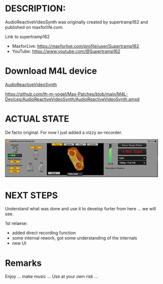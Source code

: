 # DESCRIPTION:

AudioReactiveVideoSynth was originally created by supertramp162 and published on maxforlife.com.

Link to supertramp162
- MaxforLive: https://maxforlive.com/profile/user/Supertramp162
- YouTube: https://www.youtube.com/@Supertramp162

# Download M4L device

[AudioReactiveVideoSynth](https://github.com/th-m-vogel/Max-Patches/raw/main/M4L-Devices/AudioReactiveVideoSynth/AudioReactiveVideoSynth.amxd "Download")

https://github.com/th-m-vogel/Max-Patches/blob/main/M4L-Devices/AudioReactiveVideoSynth/AudioReactiveVideoSynth.amxd

# ACTUAL STATE

De facto original. For now I just added a vizzy av-recorder.

![Screenshot](./Device-Screenshot.png)

# NEXT STEPS

Understand what was done and use it to develop furter from here ... we will see.

1st relaese: 
- added direct recording function
- some internal rework, got some understanding of the internals
- new UI

# Remarks

Enjoy ... make music ... Use at your own risk ... 

